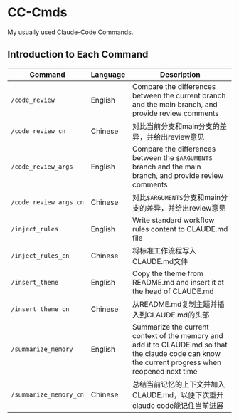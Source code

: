 # CC-Cmds
My usually used Claude-Code Commands.

## Introduction to Each Command

| Command | Language | Description |
|--------|------|----------|
| `/code_review` | English | Compare the differences between the current branch and the main branch, and provide review comments |
| `/code_review_cn` | Chinese | 对比当前分支和main分支的差异，并给出review意见 |
| `/code_review_args` | English | Compare the differences between the `$ARGUMENTS` branch and the main branch, and provide review comments |
| `/code_review_args_cn` | Chinese | 对比`$ARGUMENTS`分支和main分支的差异，并给出review意见 |
| `/inject_rules` | English | Write standard workflow rules content to CLAUDE.md file |
| `/inject_rules_cn` | Chinese | 将标准工作流程写入CLAUDE.md文件 |
| `/insert_theme` | English | Copy the theme from README.md and insert it at the head of CLAUDE.md |
| `/insert_theme_cn` | Chinese | 从README.md复制主题并插入到CLAUDE.md的头部 |
| `/summarize_memory` | English | Summarize the current context of the memory and add it to CLAUDE.md so that the claude code can know the current progress when reopened next time |
| `/summarize_memory_cn` | Chinese | 总结当前记忆的上下文并加入CLAUDE.md，以便下次重开claude code能记住当前进展 |